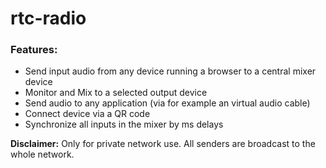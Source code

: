 # rtc-radio

### Features:
- Send input audio from any device running a browser to a central mixer device
- Monitor and Mix to a selected output device
- Send audio to any application (via for example an virtual audio cable)
- Connect device via a QR code
- Synchronize all inputs in the mixer by ms delays

**Disclaimer:**
Only for private network use. All senders are broadcast to the whole network.
